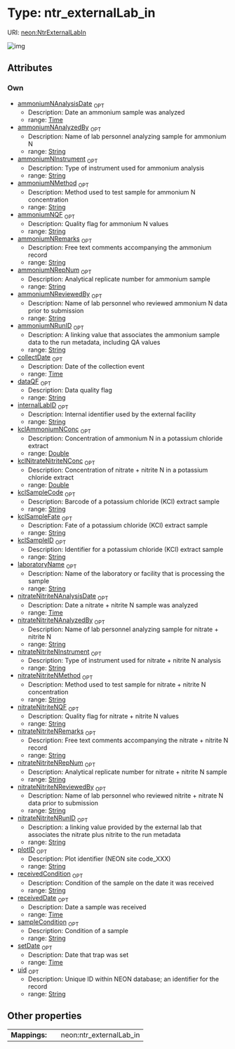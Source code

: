 
# Type: ntr_externalLab_in




URI: [neon:NtrExternalLabIn](https://data.neonscience.org/NtrExternalLabIn)


![img](http://yuml.me/diagram/nofunky;dir:TB/class/[NtrExternalLabIn&#124;uid:string%20%3F;plotID:string%20%3F;setDate:time%20%3F;collectDate:time%20%3F;laboratoryName:string%20%3F;nitrateNitriteNRunID:string%20%3F;internalLabID:string%20%3F;receivedDate:time%20%3F;dataQF:string%20%3F;sampleCondition:string%20%3F;ammoniumNAnalysisDate:time%20%3F;ammoniumNAnalyzedBy:string%20%3F;ammoniumNInstrument:string%20%3F;ammoniumNMethod:string%20%3F;ammoniumNQF:string%20%3F;ammoniumNRemarks:string%20%3F;ammoniumNRepNum:string%20%3F;ammoniumNReviewedBy:string%20%3F;ammoniumNRunID:string%20%3F;kclAmmoniumNConc:double%20%3F;kclNitrateNitriteNConc:double%20%3F;kclSampleCode:string%20%3F;kclSampleFate:string%20%3F;kclSampleID:string%20%3F;nitrateNitriteNAnalysisDate:time%20%3F;nitrateNitriteNAnalyzedBy:string%20%3F;nitrateNitriteNInstrument:string%20%3F;nitrateNitriteNMethod:string%20%3F;nitrateNitriteNQF:string%20%3F;nitrateNitriteNRemarks:string%20%3F;nitrateNitriteNRepNum:string%20%3F;nitrateNitriteNReviewedBy:string%20%3F;receivedCondition:string%20%3F])

## Attributes


### Own

 * [ammoniumNAnalysisDate](ammoniumNAnalysisDate.md)  <sub>OPT</sub>
    * Description: Date an ammonium sample was analyzed
    * range: [Time](types/Time.md)
 * [ammoniumNAnalyzedBy](ammoniumNAnalyzedBy.md)  <sub>OPT</sub>
    * Description: Name of lab personnel analyzing sample for ammonium N
    * range: [String](types/String.md)
 * [ammoniumNInstrument](ammoniumNInstrument.md)  <sub>OPT</sub>
    * Description: Type of instrument used for ammonium analysis
    * range: [String](types/String.md)
 * [ammoniumNMethod](ammoniumNMethod.md)  <sub>OPT</sub>
    * Description: Method used to test sample for ammonium N concentration
    * range: [String](types/String.md)
 * [ammoniumNQF](ammoniumNQF.md)  <sub>OPT</sub>
    * Description: Quality flag for ammonium N values
    * range: [String](types/String.md)
 * [ammoniumNRemarks](ammoniumNRemarks.md)  <sub>OPT</sub>
    * Description: Free text comments accompanying the ammonium record
    * range: [String](types/String.md)
 * [ammoniumNRepNum](ammoniumNRepNum.md)  <sub>OPT</sub>
    * Description: Analytical replicate number for ammonium sample
    * range: [String](types/String.md)
 * [ammoniumNReviewedBy](ammoniumNReviewedBy.md)  <sub>OPT</sub>
    * Description: Name of lab personnel who reviewed ammonium N data prior to submission
    * range: [String](types/String.md)
 * [ammoniumNRunID](ammoniumNRunID.md)  <sub>OPT</sub>
    * Description: A linking value that associates the ammonium sample data to the run metadata, including QA values
    * range: [String](types/String.md)
 * [collectDate](collectDate.md)  <sub>OPT</sub>
    * Description: Date of the collection event
    * range: [Time](types/Time.md)
 * [dataQF](dataQF.md)  <sub>OPT</sub>
    * Description: Data quality flag
    * range: [String](types/String.md)
 * [internalLabID](internalLabID.md)  <sub>OPT</sub>
    * Description: Internal identifier used by the external facility
    * range: [String](types/String.md)
 * [kclAmmoniumNConc](kclAmmoniumNConc.md)  <sub>OPT</sub>
    * Description: Concentration of ammonium N in a potassium chloride extract
    * range: [Double](types/Double.md)
 * [kclNitrateNitriteNConc](kclNitrateNitriteNConc.md)  <sub>OPT</sub>
    * Description: Concentration of nitrate + nitrite N in a potassium chloride extract
    * range: [Double](types/Double.md)
 * [kclSampleCode](kclSampleCode.md)  <sub>OPT</sub>
    * Description: Barcode of a potassium chloride (KCl) extract sample
    * range: [String](types/String.md)
 * [kclSampleFate](kclSampleFate.md)  <sub>OPT</sub>
    * Description: Fate of a potassium chloride (KCl) extract sample
    * range: [String](types/String.md)
 * [kclSampleID](kclSampleID.md)  <sub>OPT</sub>
    * Description: Identifier for a potassium chloride (KCl) extract sample
    * range: [String](types/String.md)
 * [laboratoryName](laboratoryName.md)  <sub>OPT</sub>
    * Description: Name of the laboratory or facility that is processing the sample
    * range: [String](types/String.md)
 * [nitrateNitriteNAnalysisDate](nitrateNitriteNAnalysisDate.md)  <sub>OPT</sub>
    * Description: Date a nitrate + nitrite N sample was analyzed
    * range: [Time](types/Time.md)
 * [nitrateNitriteNAnalyzedBy](nitrateNitriteNAnalyzedBy.md)  <sub>OPT</sub>
    * Description: Name of lab personnel analyzing sample for nitrate + nitrite N
    * range: [String](types/String.md)
 * [nitrateNitriteNInstrument](nitrateNitriteNInstrument.md)  <sub>OPT</sub>
    * Description: Type of instrument used for nitrate + nitrite N analysis
    * range: [String](types/String.md)
 * [nitrateNitriteNMethod](nitrateNitriteNMethod.md)  <sub>OPT</sub>
    * Description: Method used to test sample for nitrate + nitrite N concentration
    * range: [String](types/String.md)
 * [nitrateNitriteNQF](nitrateNitriteNQF.md)  <sub>OPT</sub>
    * Description: Quality flag for nitrate + nitrite N values
    * range: [String](types/String.md)
 * [nitrateNitriteNRemarks](nitrateNitriteNRemarks.md)  <sub>OPT</sub>
    * Description: Free text comments accompanying the nitrate + nitrite N record
    * range: [String](types/String.md)
 * [nitrateNitriteNRepNum](nitrateNitriteNRepNum.md)  <sub>OPT</sub>
    * Description: Analytical replicate number for nitrate + nitrite N sample
    * range: [String](types/String.md)
 * [nitrateNitriteNReviewedBy](nitrateNitriteNReviewedBy.md)  <sub>OPT</sub>
    * Description: Name of lab personnel who reviewed nitrite + nitrate N data prior to submission
    * range: [String](types/String.md)
 * [nitrateNitriteNRunID](nitrateNitriteNRunID.md)  <sub>OPT</sub>
    * Description: a linking value provided by the external lab that associates the nitrate plus nitrite to the run metadata
    * range: [String](types/String.md)
 * [plotID](plotID.md)  <sub>OPT</sub>
    * Description: Plot identifier (NEON site code_XXX)
    * range: [String](types/String.md)
 * [receivedCondition](receivedCondition.md)  <sub>OPT</sub>
    * Description: Condition of the sample on the date it was received
    * range: [String](types/String.md)
 * [receivedDate](receivedDate.md)  <sub>OPT</sub>
    * Description: Date a sample was received
    * range: [Time](types/Time.md)
 * [sampleCondition](sampleCondition.md)  <sub>OPT</sub>
    * Description: Condition of a sample
    * range: [String](types/String.md)
 * [setDate](setDate.md)  <sub>OPT</sub>
    * Description: Date that trap was set
    * range: [Time](types/Time.md)
 * [uid](uid.md)  <sub>OPT</sub>
    * Description: Unique ID within NEON database; an identifier for the record
    * range: [String](types/String.md)

## Other properties

|  |  |  |
| --- | --- | --- |
| **Mappings:** | | neon:ntr_externalLab_in |

